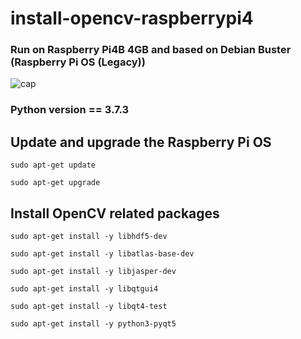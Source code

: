 # install-opencv-raspberrypi4

### Run on Raspberry Pi4B 4GB and based on Debian Buster (Raspberry Pi OS (Legacy))
![cap](https://user-images.githubusercontent.com/61585411/168199774-9175d642-9768-4f37-adfd-bc575da97876.png)
### Python version == 3.7.3

## Update and upgrade the Raspberry Pi OS
```sudo apt-get update```

```sudo apt-get upgrade```

## Install OpenCV related packages
```sudo apt-get install -y libhdf5-dev```

```sudo apt-get install -y libatlas-base-dev```

```sudo apt-get install -y libjasper-dev```

```sudo apt-get install -y libqtgui4```

```sudo apt-get install -y libqt4-test```

```sudo apt-get install -y python3-pyqt5```

